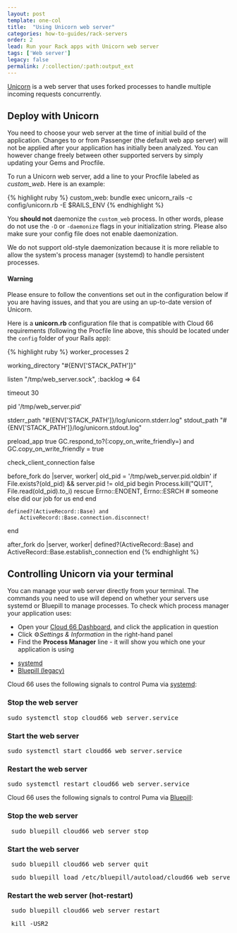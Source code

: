 ```yaml
---
layout: post
template: one-col
title:  "Using Unicorn web server"
categories: how-to-guides/rack-servers
order: 2
lead: Run your Rack apps with Unicorn web server
tags: ['Web server']
legacy: false
permalink: /:collection/:path:output_ext
---
```


[Unicorn](http://unicorn.bogomips.org/) is a web server that uses forked processes to handle multiple incoming requests concurrently.

## Deploy with Unicorn
You need to choose your web server at the time of initial build of the application. Changes to or from Passenger (the default web app server) will not be applied after your application has initially been analyzed. You can however change freely between other supported servers by simply updating your Gems and Procfile.

To run a Unicorn web server, add a line to your Procfile labeled as <em>custom_web</em>. Here is an example:

{% highlight ruby %}
custom_web: bundle exec unicorn_rails -c config/unicorn.rb -E $RAILS_ENV
{% endhighlight %}

You **should not** daemonize the `custom_web` process. In other words, please do not use the `-D` or `-daemonize` flags in your initialization string. Please also make sure your config file does not enable daemonization.

We do not support old-style daemonization because it is more reliable to allow the system's process manager (systemd) to handle persistent processes.

#### Warning
<div class="notice notice-warning">
    <p>Please ensure to follow the conventions set out in the configuration below if you are having issues, and that you are using an up-to-date version of Unicorn.</p>
</div>

Here is a **unicorn.rb** configuration file that is compatible with Cloud 66 requirements (following the Procfile line above, this should be located under the `config` folder of your Rails app):

{% highlight ruby %}
worker_processes 2

working_directory "#{ENV['STACK_PATH']}"

listen "/tmp/web_server.sock", :backlog => 64

timeout 30

pid '/tmp/web_server.pid'

stderr_path "#{ENV['STACK_PATH']}/log/unicorn.stderr.log"
stdout_path "#{ENV['STACK_PATH']}/log/unicorn.stdout.log"

preload_app true
GC.respond_to?(:copy_on_write_friendly=) and
	GC.copy_on_write_friendly = true

check_client_connection false

before_fork do |server, worker|
	old_pid = '/tmp/web_server.pid.oldbin'
	if File.exists?(old_pid) && server.pid != old_pid
		begin
			Process.kill("QUIT", File.read(old_pid).to_i)
		rescue Errno::ENOENT, Errno::ESRCH
			# someone else did our job for us
		end
	end

	defined?(ActiveRecord::Base) and
		ActiveRecord::Base.connection.disconnect!
end

after_fork do |server, worker|
	defined?(ActiveRecord::Base) and
		ActiveRecord::Base.establish_connection
end
{% endhighlight %}

## Controlling Unicorn via your terminal

You can manage your web server directly from your terminal. The commands you need to use will depend on whether your servers use systemd or Bluepill to manage processes. To check which process manager your application uses:

- Open your [Cloud 66 Dashboard](https://app.cloud66.com/), and click the application in question
- Click ⚙*Settings & Information* in the right-hand panel
- Find the **Process Manager** line - it will show you which one your application is using

<div class="Tabs Tabs--enclosed">
<nav>
<ul class="TabMini js_tabs">
<li class="TabMini-item active">
<a href="#systemd" class="TabMini-link">
systemd
</a>
</li>
<li class="TabMini-item">
<a href="#bluepill" class="TabMini-link">
Bluepill (legacy)
</a>
</li>
</ul>
</nav>

<section id="systemd" class="Tabs-content js_tab_content">

Cloud 66 uses the following signals to control Puma via <a href="/rails/how-to-guides/deployment/systemd.html">systemd</a>:

<h3>Stop the web server</h3>
<pre class="prettyprint">
sudo systemctl stop cloud66_web_server.service
</pre>

<h3>Start the web server</h3>
<pre class="prettyprint">
sudo systemctl start cloud66_web_server.service
</pre>

<h3>Restart the web server</h3>
<pre class="prettyprint">
sudo systemctl restart cloud66_web_server.service
</pre>

</section>

<section id="bluepill" class="Tabs-content js_tab_content is-hidden">

Cloud 66 uses the following signals to control Puma via <a href="/rails/how-to-guides/deployment/bluepill.html">Bluepill</a>:

<h3>Stop the web server</h3>
<pre class="prettyprint"> sudo bluepill cloud66_web_server stop </pre>


<h3>Start the web server</h3>
<pre class="prettyprint"> sudo bluepill cloud66_web_server quit </pre>

<pre class="prettyprint"> sudo bluepill load /etc/bluepill/autoload/cloud66_web_server.pill </pre>

<h3>Restart the web server (hot-restart)</h3>
<pre class="prettyprint"> sudo bluepill cloud66_web_server restart </pre>

<pre class="prettyprint"> kill -USR2 </pre>

</section>
</div>
